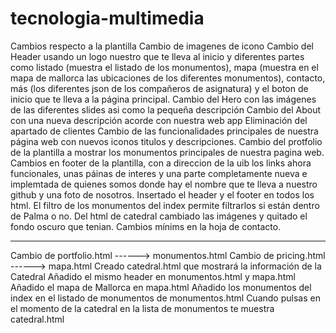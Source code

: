 # tecnologia-multimedia
Cambios respecto a la plantilla
Cambio de imagenes de icono
Cambio del Header usando un logo nuestro que te lleva al inicio y diferentes partes como listado (muestra el listado de los monumentos), mapa (muestra en el mapa de mallorca las ubicaciones de los diferentes monumentos), contacto, más (los diferentes json de los compañeros de asignatura) y el boton de inicio que te lleva a la página principal.
Cambio del Hero con las imágenes de las diferentes slides asi como la pequeña descripción
Cambio del About con una nueva descripción acorde con nuestra web app
Eliminación del apartado de clientes
Cambio de las funcionalidades principales de nuestra página web con nuevos iconos titulos y descripciones.
Cambio del protfolio de la plantilla a mostrar los monumentos principales de nuestra pagina web.
Cambios en footer de la plantilla, con a direccion de la uib los links ahora funcionales, unas páinas de interes y una parte completamente nueva e implemtada de quienes somos donde hay el nombre que te lleva a nuestro github y una foto de nosotros.
Insertado el header y el footer en todos los html.
El filtro de los monumentos del index permite filtrarlos si están dentro de Palma o no.
Del html de catedral cambiado las imágenes y quitado el fondo oscuro que tenian.
Cambios mínims en la hoja de contacto.

----------------------------------------------------------------------------------------------------------
Cambio de portfolio.html ------> monumentos.html
Cambio de pricing.html   ------> mapa.html
Creado catedral.html que mostrará la información de la Catedral
Añadido el mismo header en monumentos.html y mapa.html
Añadido el mapa de Mallorca en mapa.html
Añadido los monumentos del index en el listado de monumentos de monumentos.html
Cuando pulsas en el momento de la catedral en la lista de monumentos te muestra catedral.html

